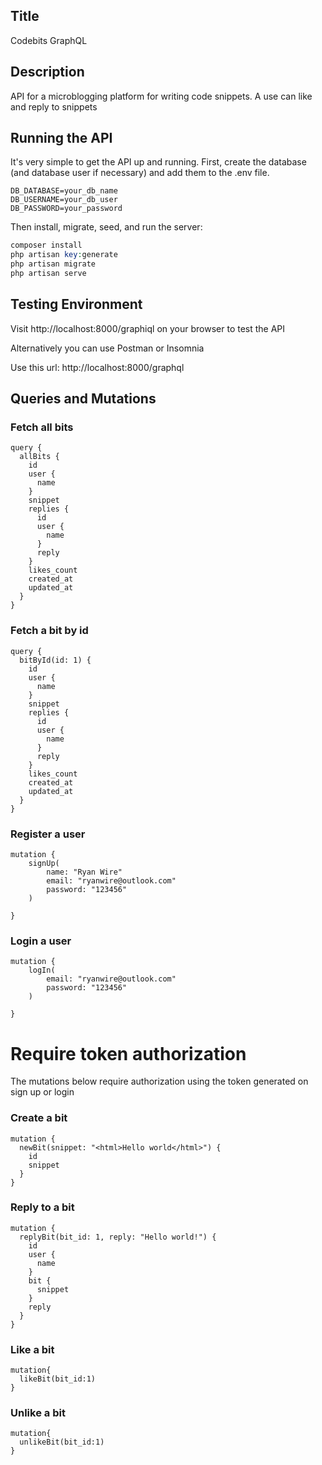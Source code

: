 ## Title
Codebits GraphQL

## Description
API for a microblogging platform for writing code snippets. A use can like and reply to snippets

## Running the API
It's very simple to get the API up and running. First, create the database (and database user if necessary) and add them to the .env file.

```env
DB_DATABASE=your_db_name
DB_USERNAME=your_db_user
DB_PASSWORD=your_password
```

Then install, migrate, seed, and run the server:

```php
composer install
php artisan key:generate
php artisan migrate
php artisan serve
```

## Testing Environment
Visit http://localhost:8000/graphiql  on your browser to test the API

Alternatively you can use Postman or Insomnia

Use this url: http://localhost:8000/graphql

## Queries and Mutations

### Fetch all bits
```
query {
  allBits {
    id
    user {
      name
    }
    snippet
    replies {
      id
      user {
        name
      }
      reply
    }
    likes_count
    created_at
    updated_at
  }
}
```

### Fetch a bit by id
```
query {
  bitById(id: 1) {
    id
    user {
      name
    }
    snippet
    replies {
      id
      user {
        name
      }
      reply
    }
    likes_count
    created_at
    updated_at
  }
}
```

### Register a user
```
mutation {
    signUp(
        name: "Ryan Wire"
        email: "ryanwire@outlook.com"
        password: "123456"
    )

}
```

### Login a user
```
mutation {
    logIn(
        email: "ryanwire@outlook.com"
        password: "123456"
    )

}
```

# Require token authorization
The mutations below require authorization using the token generated on sign up or login
### Create a bit
```
mutation {
  newBit(snippet: "<html>Hello world</html>") {
    id
    snippet
  }
}

```

### Reply to a bit
```
mutation {
  replyBit(bit_id: 1, reply: "Hello world!") {
    id
    user {
      name
    }
    bit {
      snippet
    }
    reply
  }
}
```

### Like a bit
```
mutation{
  likeBit(bit_id:1)
}
```
### Unlike a bit
```
mutation{
  unlikeBit(bit_id:1)
}
```
